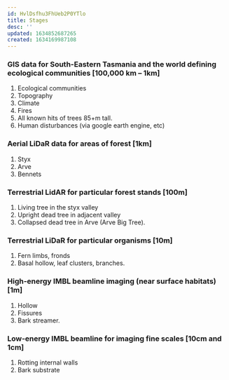 ```yaml
---
id: HvlDsfhu3FhUeb2P0YTlo
title: Stages
desc: ''
updated: 1634852687265
created: 1634169987108
---
```


### GIS data for South-Eastern Tasmania and the world defining ecological communities [100,000 km – 1km]

1. Ecological communities
2. Topography
3. Climate
4. Fires
5. All known hits of trees 85+m tall.
6. Human disturbances (via google earth engine, etc)

### Aerial LiDaR data for areas of forest [1km]

1. Styx 
2. Arve
3. Bennets

### Terrestrial LidAR for particular forest stands [100m]

1. Living tree in the styx valley
2. Upright dead tree in adjacent valley
3. Collapsed dead tree in Arve (Arve Big Tree).

### Terrestrial LiDaR for particular organisms [10m]
1. Fern limbs, fronds
2. Basal hollow, leaf clusters, branches.

### High-energy IMBL beamline imaging (near surface habitats) [1m]
1. Hollow
2. Fissures
3. Bark streamer.
   
### Low-energy IMBL beamline for imaging fine scales [10cm and 1cm]
1. Rotting internal walls
2. Bark substrate

